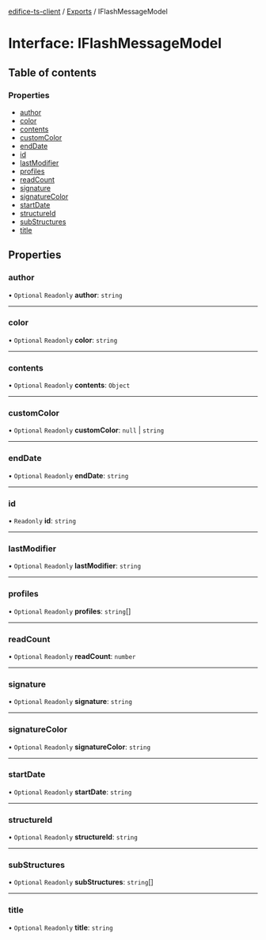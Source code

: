 [edifice-ts-client](../README.md) / [Exports](../modules.md) / IFlashMessageModel

# Interface: IFlashMessageModel

## Table of contents

### Properties

- [author](IFlashMessageModel.md#author)
- [color](IFlashMessageModel.md#color)
- [contents](IFlashMessageModel.md#contents)
- [customColor](IFlashMessageModel.md#customcolor)
- [endDate](IFlashMessageModel.md#enddate)
- [id](IFlashMessageModel.md#id)
- [lastModifier](IFlashMessageModel.md#lastmodifier)
- [profiles](IFlashMessageModel.md#profiles)
- [readCount](IFlashMessageModel.md#readcount)
- [signature](IFlashMessageModel.md#signature)
- [signatureColor](IFlashMessageModel.md#signaturecolor)
- [startDate](IFlashMessageModel.md#startdate)
- [structureId](IFlashMessageModel.md#structureid)
- [subStructures](IFlashMessageModel.md#substructures)
- [title](IFlashMessageModel.md#title)

## Properties

### author

• `Optional` `Readonly` **author**: `string`

___

### color

• `Optional` `Readonly` **color**: `string`

___

### contents

• `Optional` `Readonly` **contents**: `Object`

___

### customColor

• `Optional` `Readonly` **customColor**: ``null`` \| `string`

___

### endDate

• `Optional` `Readonly` **endDate**: `string`

___

### id

• `Readonly` **id**: `string`

___

### lastModifier

• `Optional` `Readonly` **lastModifier**: `string`

___

### profiles

• `Optional` `Readonly` **profiles**: `string`[]

___

### readCount

• `Optional` `Readonly` **readCount**: `number`

___

### signature

• `Optional` `Readonly` **signature**: `string`

___

### signatureColor

• `Optional` `Readonly` **signatureColor**: `string`

___

### startDate

• `Optional` `Readonly` **startDate**: `string`

___

### structureId

• `Optional` `Readonly` **structureId**: `string`

___

### subStructures

• `Optional` `Readonly` **subStructures**: `string`[]

___

### title

• `Optional` `Readonly` **title**: `string`
